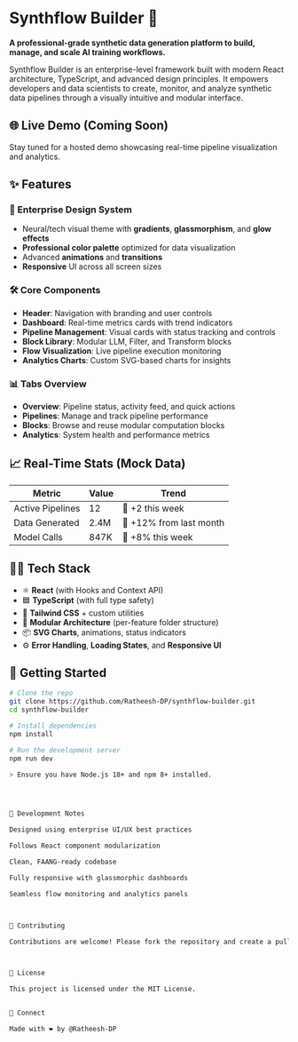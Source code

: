 

# Synthflow Builder 🚀

**A professional-grade synthetic data generation platform to build, manage, and scale AI training workflows.**

Synthflow Builder is an enterprise-level framework built with modern React architecture, TypeScript, and advanced design principles. It empowers developers and data scientists to create, monitor, and analyze synthetic data pipelines through a visually intuitive and modular interface.



## 🌐 Live Demo (Coming Soon)

Stay tuned for a hosted demo showcasing real-time pipeline visualization and analytics.


## ✨ Features

### 🧠 Enterprise Design System
- Neural/tech visual theme with **gradients**, **glassmorphism**, and **glow effects**
- **Professional color palette** optimized for data visualization
- Advanced **animations** and **transitions**
- **Responsive** UI across all screen sizes

### 🛠 Core Components
- **Header**: Navigation with branding and user controls
- **Dashboard**: Real-time metrics cards with trend indicators
- **Pipeline Management**: Visual cards with status tracking and controls
- **Block Library**: Modular LLM, Filter, and Transform blocks
- **Flow Visualization**: Live pipeline execution monitoring
- **Analytics Charts**: Custom SVG-based charts for insights

### 📊 Tabs Overview
- **Overview**: Pipeline status, activity feed, and quick actions
- **Pipelines**: Manage and track pipeline performance
- **Blocks**: Browse and reuse modular computation blocks
- **Analytics**: System health and performance metrics


## 📈 Real-Time Stats (Mock Data)
| Metric           | Value | Trend               |
|------------------|-------|---------------------|
| Active Pipelines | 12    | 🔼 +2 this week     |
| Data Generated   | 2.4M  | 🔼 +12% from last month |
| Model Calls      | 847K  | 🔼 +8% this week    |


## 🧑‍💻 Tech Stack

- ⚛️ **React** (with Hooks and Context API)
- 🟦 **TypeScript** (with full type safety)
- 🎨 **Tailwind CSS** + custom utilities
- 🧱 **Modular Architecture** (per-feature folder structure)
- 📦 **SVG Charts**, animations, status indicators
- ⚙️ **Error Handling**, **Loading States**, and **Responsive UI**


## 🚀 Getting Started

```bash
# Clone the repo
git clone https://github.com/Ratheesh-DP/synthflow-builder.git
cd synthflow-builder

# Install dependencies
npm install

# Run the development server
npm run dev

> Ensure you have Node.js 18+ and npm 8+ installed.




🧪 Development Notes

Designed using enterprise UI/UX best practices

Follows React component modularization

Clean, FAANG-ready codebase

Fully responsive with glassmorphic dashboards

Seamless flow monitoring and analytics panels



🤝 Contributing

Contributions are welcome! Please fork the repository and create a pull request with detailed commits.



📄 License

This project is licensed under the MIT License.


🔗 Connect

Made with ❤️ by @Ratheesh-DP

